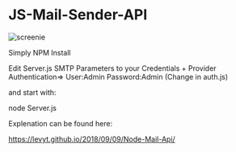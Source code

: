 # JS-Mail-Sender-API


![screenie](https://lh3.googleusercontent.com/htpwvj1G6mvUDuJR_ad0LEWZ9jlXiczvVbZNOuT925Z7W15d3jvUaQNRZITq-RaoTukHKT1Pi9jaLagfymh-wFxH9QLPtUS6AzoC3qiHSaLrDh4NzgVgEyJ7u8s09PPWIBsS-Xw9z53fD_ShmAMB2Zfef4oJzToWv5RzH3SeeQ97qh8bRIcoGFfYcQ96wwaw29Iw_NH6xnRb62wpxhLHvy8pTyqBAziSLYFqrILAHw9p0gxOC4gZreaG2-0kh8GA2y9QBzA9cUyXm4p9gwB1pnSD4NURO6uD3SouNSk24hq_aFya1royGLKd3vSx-3FKaDFxZw30jVqXE_7KayNVUKfi0YZ8p0_0VBUmD61cCHnwbxk2klDsrANJSFP-eH71QGF9fBYbrKdf-kvYVO2cqzbFhNW-paDQsjmtG5tmmi0tQwc2VuTePki4cAbjayM-k0Rfvjpps95LntQKEJmfiTMRDm1S6EsAcBEpd8DR5YpUblQZjlUHPEJbNiRiwBMSL6qZ3DZnuKnlcyxEmFqYx6FOXCz4zH8dpDGSGcYCUKwE8UULqAn-0gK7Pv1E6YYe2tiC8dMm2gh_ssDJ8DwIzMMc7BuADCTIQeO6QLkXyPvDKJdVW2ya4nkSg6shKw=w1452-h950-no)


Simply NPM Install

Edit Server.js SMTP Parameters to your Credentials + Provider
Authentication=> User:Admin Password:Admin (Change in auth.js)

and start with:

node Server.js


Explenation can be found here:

https://levyt.github.io/2018/09/09/Node-Mail-Api/
